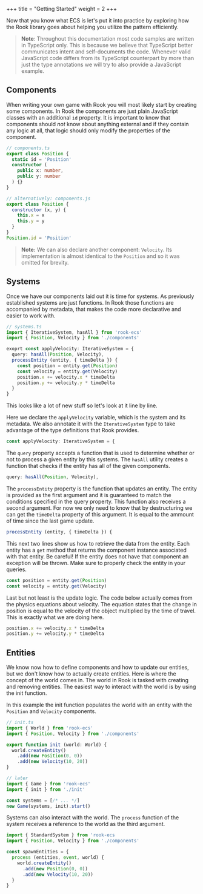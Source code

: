 +++
title = "Getting Started"
weight = 2
+++

Now that you know what ECS is let's put it into practice by exploring how
the Rook library goes about helping you utilize the pattern efficiently.

> **Note**: Throughout this documentation most code samples are written in TypeScript
> only. This is because we believe that TypeScript better communicates intent and
> self-documents the code. Whenever valid JavaScript code differs from its TypeScript
> counterpart by more than just the type annotations we will try to also provide a
> JavaScript example.

## Components

When writing your own game with Rook you will most likely start by creating some
components. In Rook the components are just plain JavaScript classes with an
additional `id` property. It is important to know that components should *not*
know about anything external and if they contain any logic at all, that logic
should only modify the properties of the component.

```typescript
// components.ts
export class Position {
  static id = 'Position'
  constructor (
    public x: number,
    public y: number
  ) {}
}
```
```javascript
// alternatively: components.js
export class Position {
  constructor (x, y) {
    this.x = x
    this.y = y
  }
}
Position.id = 'Position'
```

> **Note:** We can also declare another component: `Velocity`. Its
> implementation is almost identical to the `Position` and so it was omitted for brevity.

## Systems

Once we have our components laid out it is time for systems. As previously
established systems are just functions. In Rook those functions are accompanied
by metadata, that makes the code more declarative and easier to work with.

```typescript
// systems.ts
import { IterativeSystem, hasAll } from 'rook-ecs'
import { Position, Velocity } from './components'

exoprt const applyVelocity: IterativeSystem = {
  query: hasAll(Position, Velocity),
  processEntity (entity, { timeDelta }) {
    const position = entity.get(Position)
    const velocity = entity.get(Velocity)
    position.x += velocity.x * timeDelta
    position.y += velocity.y * timeDelta
  }
}
```

This looks like a lot of new stuff so let's look at it line by line.

Here we declare the `applyVelocity` variable, which is the system and its
metadata. We also annotate it with the `IterativeSystem` type to take advantage
of the type definitions that Rook provides.

```typescript
const applyVelocity: IterativeSystem = {
```

The `query` property accepts a function that is used to determine whether or not
to process a given entity by this systems. The `hasAll` utility creates a function
that checks if the entity has all of the given components.

```typescript
query: hasAll(Position, Velocity),
```

The `processEntity` property is the function that updates an entity. The entity
is provided as the first argument and it is guaranteed to match the conditions
specified in the query property. This function also receives a second argument.
For now we only need to know that by destructuring we can get the `timeDelta`
property of this argument. It is equal to the ammount of time since the last
game update.

```typescript
processEntity (entity, { timeDelta }) {
```

This next two lines show us how to retrieve the data from the entity. Each entity
has a `get` method that returns the component instance associated with that entity.
Be careful! If the entity does not have that component an exception will be
thrown. Make sure to properly check the entity in your queries.

```typescript
const position = entity.get(Position)
const velocity = entity.get(Velocity)
```

Last but not least is the update logic. The code below actually comes from the
physics equations about velocity. The equation states that the change in position
is equal to the velocity of the object multiplied by the time of travel. This
is exactly what we are doing here.

```typescript
position.x += velocity.x * timeDelta
position.y += velocity.y * timeDelta
```

## Entities

We know now how to define components and how to update our entities, but we don't
know how to actually create entities. Here is where the concept of the world comes
in. The world in Rook is tasked with creating and removing entities. The easiest
way to interact with the world is by using the init function.

In this example the init function populates the world with an entity with the
`Position` and `Velocity` components.

```typescript
// init.ts
import { World } from 'rook-ecs'
import { Position, Velocity } from './components'

export function init (world: World) {
  world.createEntity()
    .add(new Position(0, 0))
    .add(new Velocity(10, 20))
}

// later
import { Game } from 'rook-ecs'
import { init } from './init'

const systems = [/* ... */]
new Game(systems, init).start()
```

Systems can also interact with the world. The `process` function of the system
receives a reference to the world as the third argument.

```typescript
import { StandardSystem } from 'rook-ecs
import { Position, Velocity } from './components'

const spawnEntities = {
  process (entities, event, world) {
    world.createEntity()
      .add(new Position(0, 0))
      .add(new Velocity(10, 20))
  }
}
```
